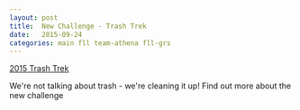 ```yaml
---
layout: post
title:  New Challenge - Trash Trek
date:   2015-09-24
categories: main fll team-athena fll-grs
---
```


<a href="http://www.firstlegoleague.org/challenge/2015trashtrek">2015 Trash Trek</a>
<p>We're not talking about trash - we're cleaning it up! Find out more about the new challenge</p>
<img scr="http://www.firstlegoleague.org/sites/default/files/Challenge/TRASH-TREK/TrashTrek_FNL.jpg">
